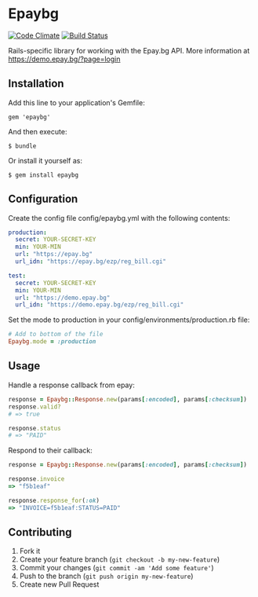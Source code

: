 # Epaybg
[![Code Climate](https://codeclimate.com/github/gmitrev/epaybg.png)](https://codeclimate.com/github/gmitrev/epaybg)
[![Build Status](https://travis-ci.org/gmitrev/epaybg.png?branch=master)](https://travis-ci.org/gmitrev/epaybg)

Rails-specific library for working with the Epay.bg API. More information at
https://demo.epay.bg/?page=login

## Installation

Add this line to your application's Gemfile:

    gem 'epaybg'

And then execute:

    $ bundle

Or install it yourself as:

    $ gem install epaybg

## Configuration

Create the config file config/epaybg.yml with the following contents:

```yml
production:
  secret: YOUR-SECRET-KEY
  min: YOUR-MIN
  url: "https://epay.bg"
  url_idn: "https://epay.bg/ezp/reg_bill.cgi"

test:
  secret: YOUR-SECRET-KEY
  min: YOUR-MIN
  url: "https://demo.epay.bg"
  url_idn: "https://demo.epay.bg/ezp/reg_bill.cgi"
```

Set the mode to production in your config/environments/production.rb file:

```ruby
# Add to bottom of the file
Epaybg.mode = :production
```

## Usage
Handle a response callback from epay:

```ruby
response = Epaybg::Response.new(params[:encoded], params[:checksum])
response.valid?
# => true

response.status
# => "PAID"
```

Respond to their callback:
```ruby
response = Epaybg::Response.new(params[:encoded], params[:checksum])

response.invoice
=> "f5b1eaf"

response.response_for(:ok)
=> "INVOICE=f5b1eaf:STATUS=PAID"
```

## Contributing

1. Fork it
2. Create your feature branch (`git checkout -b my-new-feature`)
3. Commit your changes (`git commit -am 'Add some feature'`)
4. Push to the branch (`git push origin my-new-feature`)
5. Create new Pull Request
